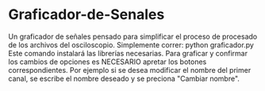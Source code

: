 # Graficador-de-Senales
Un graficador de señales pensado para simplificar el proceso de procesado de los archivos del osciloscopio.
Simplemente correr: python graficador.py 
Este comando instalará las librerías necesarias.
Para graficar y confirmar los cambios de opciones es NECESARIO apretar los botones correspondientes. Por ejemplo si se desea modificar el nombre del primer canal, se escribe el nombre deseado y se preciona "Cambiar nombre".
